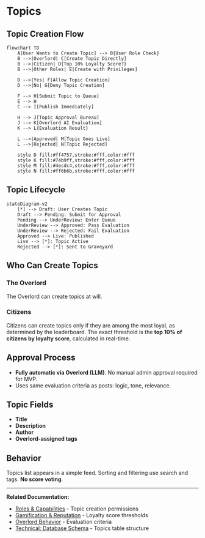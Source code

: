 # Topics

## Topic Creation Flow

```mermaid
flowchart TD
    A[User Wants to Create Topic] --> B{User Role Check}
    B -->|Overlord| C[Create Topic Directly]
    B -->|Citizen| D{Top 10% Loyalty Score?}
    B -->|Other Roles| E[Create with Privileges]
    
    D -->|Yes| F[Allow Topic Creation]
    D -->|No| G[Deny Topic Creation]
    
    F --> H[Submit Topic to Queue]
    E --> H
    C --> I[Publish Immediately]
    
    H --> J[Topic Approval Bureau]
    J --> K[Overlord AI Evaluation]
    K --> L{Evaluation Result}
    
    L -->|Approved| M[Topic Goes Live]
    L -->|Rejected| N[Topic Rejected]
    
    style D fill:#ff4757,stroke:#fff,color:#fff
    style K fill:#74b9ff,stroke:#fff,color:#fff
    style M fill:#4ecdc4,stroke:#fff,color:#fff
    style N fill:#ff6b6b,stroke:#fff,color:#fff
```

## Topic Lifecycle

```mermaid
stateDiagram-v2
    [*] --> Draft: User Creates Topic
    Draft --> Pending: Submit for Approval
    Pending --> UnderReview: Enter Queue
    UnderReview --> Approved: Pass Evaluation
    UnderReview --> Rejected: Fail Evaluation
    Approved --> Live: Published
    Live --> [*]: Topic Active
    Rejected --> [*]: Sent to Graveyard
```

## Who Can Create Topics

### The Overlord
The Overlord can create topics at will.

### Citizens
Citizens can create topics only if they are among the most loyal, as determined by the leaderboard. The exact threshold is the **top 10% of citizens by loyalty score**, calculated in real-time.

## Approval Process

- **Fully automatic via Overlord (LLM)**. No manual admin approval required for MVP.
- Uses same evaluation criteria as posts: logic, tone, relevance.

## Topic Fields

- **Title**
- **Description** 
- **Author**
- **Overlord-assigned tags**

## Behavior

Topics list appears in a simple feed. Sorting and filtering use search and tags. **No score voting**.

---

**Related Documentation:**
- [Roles & Capabilities](./02-roles-capabilities.md) - Topic creation permissions
- [Gamification & Reputation](./10-gamification-reputation.md) - Loyalty score thresholds
- [Overlord Behavior](./09-overlord-behavior.md) - Evaluation criteria
- [Technical: Database Schema](../technical-design/05-database-schema.md) - Topics table structure
